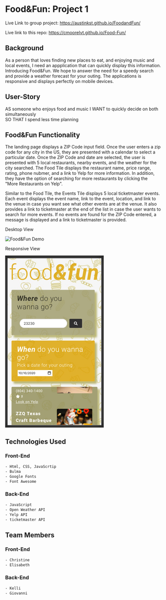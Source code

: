 # Food&Fun: Project 1


Live Link to group project: https://austinkst.github.io/FoodandFun/

Live link to this repo: https://cmoorelvt.github.io/Food-Fun/


## Background
As a person that loves finding new places to eat, and enjoying music and local events, I need an appplication that can quickly display this information. Introducing Food&Fun. We hope to answer the need for a speedy search and provide a weather forecast for your outing. The applications is responsive and displays perfectly on mobile devices.

## User-Story

AS someone who enjoys food and music 
I WANT to quickly decide on both simultaneously  
SO THAT I spend less time planning

## Food&Fun Functionality
The landing page displays a ZIP Code input field. Once the user enters a zip code for any city in the US, they are presented with a calendar to select a particular date. Once the ZIP Code and date are selected, the user is presented with 5 local restaurants, nearby events, and the weather for the city searched. The Food Tile displays the restaurant name, price range, rating, phone nubmer, and a link to Yelp for more information. In addition, they have the option of searching for more restaurants by clicking the "More Restaurants on Yelp".

Similar to the Food Tile, the Events Tile displays 5 local ticketmaster events. Each event displays the event name, link to the event, location, and link to the venue in case you want see what other events are at the venue. It also provides a link to ticketmaster at the end of the list in case the user wants to search for more events. If no events are found for the ZIP Code entered, a message is displayed and a link to ticketmaster is provided.

Desktop View

![Food&Fun Demo](./assets/Food&Fun.gif)


Responsive View

![Food&Fun Desktop](./assets/Responsive.png)

## Technologies Used
### Front-End
    - Html, CSS, JavaScrtip
    - Bulma
    - Google Fonts
    - Font Awesome

### Back-End
    - JavaScript
    - Open Weather API
    - Yelp API
    - ticketmaster API

## Team Members

### Front-End
    - Christine 
    - Elisabeth

### Back-End
    - Kelli
    - Giovanni


